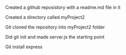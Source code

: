 Created a github reposistory with a readme.md file in it

Created a directory called myProject2

Git cloned the repository into myProject2 folder

Did git init and made server.js the starting point

Git install express
